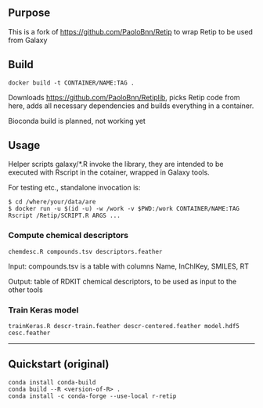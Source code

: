 ## Purpose

This is a fork of https://github.com/PaoloBnn/Retip to wrap Retip to be used from Galaxy

## Build

    docker build -t CONTAINER/NAME:TAG .
    
Downloads https://github.com/PaoloBnn/Retiplib, picks Retip code from here, adds all necessary dependencies and builds everything in a container.

Bioconda build is planned, not working yet

## Usage

Helper scripts galaxy/*.R invoke the library, they are intended to be executed with Rscript in the cotainer, wrapped in Galaxy tools.

For testing etc., standalone invocation is:

    $ cd /where/your/data/are
    $ docker run -u $(id -u) -w /work -v $PWD:/work CONTAINER/NAME:TAG Rscript /Retip/SCRIPT.R ARGS ...

### Compute chemical descriptors

    chemdesc.R compounds.tsv descriptors.feather
    
Input: compounds.tsv is a table with columns Name, InChIKey, SMILES, RT

Output: table of RDKIT chemical descriptors, to be used as input to the other tools

### Train Keras model

    trainKeras.R descr-train.feather descr-centered.feather model.hdf5 cesc.feather






----

## Quickstart (original)

```
conda install conda-build
conda build --R <version-of-R> .
conda install -c conda-forge --use-local r-retip 
```
